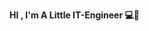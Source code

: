 **HI , I'm A Little IT-Engineer 💻🎀**



<!---
HanenJanoudi/HanenJanoudi is a ✨ special ✨ repository because its `README.md` (this file) appears on your GitHub profile.
You can click the Preview link to take a look at your changes.
--->
